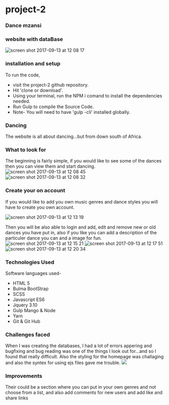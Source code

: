# project-2

### Dance mzansi

### website with dataBase


![screen shot 2017-09-13 at 12 08 17](https://user-images.githubusercontent.com/27218761/30374337-84126db2-987c-11e7-8896-e3cce68e8b7c.png)



### installation and setup

To run the code,

* visit the project-2 github repository.
* Hit 'clone or download'.
* Using your terminal, run the NPM i comand to install the dependencies needed.
* Run Gulp to compile the  Source Code.
* Note- You will need to have 'gulp -cli' installed globally. 



### Dancing

The website is all about dancing...but from down south of Africa. 

### What to look for 

The beginning is fairly simple, if you would like to see some of the dances then you can view them and start dancing.
![screen shot 2017-09-13 at 12 08 45](https://user-images.githubusercontent.com/27218761/30374405-c5da39a0-987c-11e7-85b3-878d33789435.png)
![screen shot 2017-09-13 at 12 08 32](https://user-images.githubusercontent.com/27218761/30374435-dafced28-987c-11e7-83bb-5f28f4618b86.png)



### Create your on account

If you would like to add you own music genres and dance styles you will have to create you own account.

![screen shot 2017-09-13 at 12 13 19](https://user-images.githubusercontent.com/27218761/30374468-f711e72a-987c-11e7-9984-d02129fe5723.png)

Then you will be also able to login and add, edit and remove new or old dances you have put in, also if you like you can add a description of the particuler dance you can and a image for fun.
![screen shot 2017-09-13 at 12 15 21](https://user-images.githubusercontent.com/27218761/30374563-47aeb820-987d-11e7-9cc4-dcfaba215a6b.png)
![screen shot 2017-09-13 at 12 17 51](https://user-images.githubusercontent.com/27218761/30374662-97ab121a-987d-11e7-864a-e0b254253acc.png)
![screen shot 2017-09-13 at 12 20 34](https://user-images.githubusercontent.com/27218761/30374767-f9ea97f2-987d-11e7-96cd-9590a72ccf63.png)



### Technologies Used 

Software languages used-

* HTML 5
* Bulma BootStrap
* SCSS
* Javascript ES6
* Jquery 3.10
* Gulp Mango & Node
* Yarn
* Git & Git Hub


### Challenges faced
When I was creating the databases, I had a lot of errors appering and bugfixing and bug reading was one of the things I look out for...and so I found that really difficult. Also the styling for the homepage was challaging and also the syntex for using ejs files gave me trouble.
![](public/assets/screenshot-5.png)


### Improvements
Their could be a section where you can put in your own genres and not choose from a list, and also add comments for new users and add like and share links
